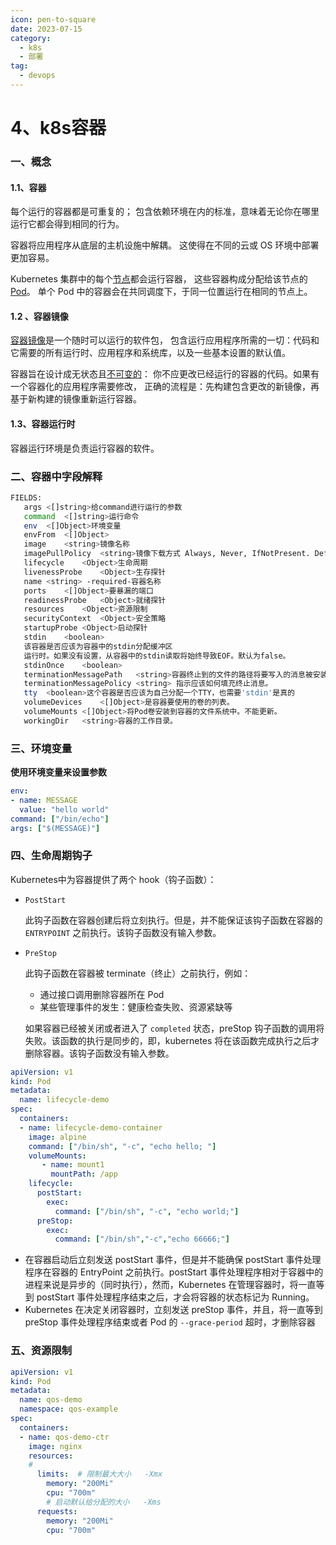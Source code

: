 ```yaml
---
icon: pen-to-square
date: 2023-07-15
category:
  - k8s
  - 部署 
tag:
  - devops
---
```

  

# 4、k8s容器



### 一、概念

#### 1.1、容器

每个运行的容器都是可重复的； 包含依赖环境在内的标准，意味着无论你在哪里运行它都会得到相同的行为。

容器将应用程序从底层的主机设施中解耦。 这使得在不同的云或 OS 环境中部署更加容易。

Kubernetes 集群中的每个[节点](https://kubernetes.io/zh-cn/docs/concepts/architecture/nodes/)都会运行容器， 这些容器构成分配给该节点的 [Pod](https://kubernetes.io/zh-cn/docs/concepts/workloads/pods/)。 单个 Pod 中的容器会在共同调度下，于同一位置运行在相同的节点上。

#### 1.2 、容器镜像

[容器镜像](https://kubernetes.io/zh-cn/docs/concepts/containers/images/)是一个随时可以运行的软件包， 包含运行应用程序所需的一切：代码和它需要的所有运行时、应用程序和系统库，以及一些基本设置的默认值。

容器旨在设计成无状态且[不可变的](https://glossary.cncf.io/immutable-infrastructure/)： 你不应更改已经运行的容器的代码。如果有一个容器化的应用程序需要修改， 正确的流程是：先构建包含更改的新镜像，再基于新构建的镜像重新运行容器。

#### 1.3、容器运行时

容器运行环境是负责运行容器的软件。



### 二、容器中字段解释

```sh
FIELDS:
   args	<[]string>给command进行运行的参数
   command	<[]string>运行命令
   env	<[]Object>环境变量
   envFrom	<[]Object>    
   image	<string>镜像名称
   imagePullPolicy	<string>镜像下载方式 Always, Never, IfNotPresent. Defaults to Always    
   lifecycle	<Object>生命周期 
   livenessProbe	<Object>生存探针
   name	<string> -required-容器名称
   ports	<[]Object>要暴漏的端口
   readinessProbe	<Object>就绪探针
   resources	<Object>资源限制
   securityContext	<Object>安全策略
   startupProbe	<Object>启动探针
   stdin	<boolean>
   该容器是否应该为容器中的stdin分配缓冲区
   运行时。如果没有设置，从容器中的stdin读取将始终导致EOF。默认为false。
   stdinOnce	<boolean>
   terminationMessagePath	<string>容器终止到的文件的路径将要写入的消息被安装到容器的文件系统中。
   terminationMessagePolicy	<string> 指示应该如何填充终止消息。
   tty	<boolean>这个容器是否应该为自己分配一个TTY，也需要'stdin'是真的
   volumeDevices	<[]Object>是容器要使用的卷的列表。
   volumeMounts	<[]Object>将Pod卷安装到容器的文件系统中。不能更新。
   workingDir	<string>容器的工作目录。
```



### 三、环境变量



**使用环境变量来设置参数**

```yaml
env:
- name: MESSAGE
  value: "hello world"
command: ["/bin/echo"]
args: ["$(MESSAGE)"]
```



### 四、生命周期钩子

Kubernetes中为容器提供了两个 hook（钩子函数）：

- `PostStart`

  此钩子函数在容器创建后将立刻执行。但是，并不能保证该钩子函数在容器的 `ENTRYPOINT` 之前执行。该钩子函数没有输入参数。

- `PreStop`

  此钩子函数在容器被 terminate（终止）之前执行，例如：

  - 通过接口调用删除容器所在 Pod
  - 某些管理事件的发生：健康检查失败、资源紧缺等

  如果容器已经被关闭或者进入了 `completed` 状态，preStop 钩子函数的调用将失败。该函数的执行是同步的，即，kubernetes 将在该函数完成执行之后才删除容器。该钩子函数没有输入参数。

  

```yaml
apiVersion: v1
kind: Pod
metadata:
  name: lifecycle-demo
spec:
  containers:
  - name: lifecycle-demo-container
    image: alpine
    command: ["/bin/sh", "-c", "echo hello; "]
    volumeMounts:
       - name: mount1
       	 mountPath: /app
    lifecycle:
      postStart:
        exec:
          command: ["/bin/sh", "-c", "echo world;"]
      preStop:
        exec:
          command: ["/bin/sh","-c","echo 66666;"]
```



- 在容器启动后立刻发送 postStart 事件，但是并不能确保 postStart 事件处理程序在容器的 EntryPoint 之前执行。postStart 事件处理程序相对于容器中的进程来说是异步的（同时执行），然而，Kubernetes 在管理容器时，将一直等到 postStart 事件处理程序结束之后，才会将容器的状态标记为 Running。
- Kubernetes 在决定关闭容器时，立刻发送 preStop 事件，并且，将一直等到 preStop 事件处理程序结束或者 Pod 的 `--grace-period` 超时，才删除容器

### 五、资源限制

```yaml
apiVersion: v1
kind: Pod
metadata:
  name: qos-demo
  namespace: qos-example
spec:
  containers:
  - name: qos-demo-ctr
    image: nginx
    resources:
    # 
      limits:  # 限制最大大小   -Xmx
        memory: "200Mi"
        cpu: "700m" 
        # 启动默认给分配的大小   -Xms
      requests:
        memory: "200Mi"
        cpu: "700m"
```



